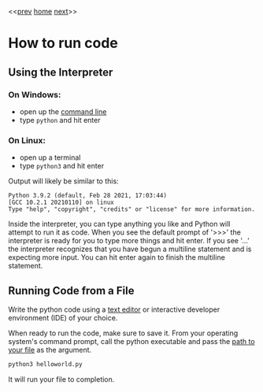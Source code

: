 <<[prev]({{int_installation}}) [home]({{int_home}}) [next]({{int_first_steps}})>>
# How to run code
## Using the Interpreter
### On Windows:
- open up the [command line]({{int_misc_shells}})
- type `python` and hit enter

### On Linux:
- open up a terminal
- type `python3` and hit enter

Output will likely be similar to this:

```
Python 3.9.2 (default, Feb 28 2021, 17:03:44)
[GCC 10.2.1 20210110] on linux
Type "help", "copyright", "credits" or "license" for more information.
```

Inside the interpreter, you can type anything you like and Python will attempt to run it as code.
When you see the default prompt of '>>>' the interpreter is ready for you to type more things and hit enter.
If you see '...' the interpreter recognizes that you have begun a multiline statement and is expecting more input.
You can hit enter again to finish the multiline statement.

## Running Code from a File
Write the python code using a [text editor]({{int_misc_text_editors}}) or interactive developer environment (IDE) of your choice.

When ready to run the code, make sure to save it.
From your operating system's command prompt, call the python executable and pass the [path to your file]({{misc_file_paths}}) as the argument.
```sh
python3 helloworld.py
```
It will run your file to completion.
